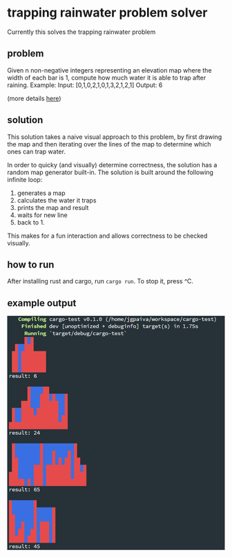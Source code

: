 # trapping rainwater problem solver

Currently this solves the trapping rainwater problem

## problem

Given n non-negative integers representing an elevation map where the width of
each bar is 1, compute how much water it is able to trap after raining.
Example:
Input: [0,1,0,2,1,0,1,3,2,1,2,1]
Output: 6

(more details [here](https://leetcode.com/problems/trapping-rain-water/))

## solution

This solution takes a naive visual approach to this problem, by first drawing
the map and then iterating over the lines of the map to determine which ones can
trap water.

In order to quicky (and visually) determine correctness, the solution has a
random map generator built-in. The solution is built around the following
infinite loop:

1. generates a map
2. calculates the water it traps
3. prints the map and result
4. waits for new line
5. back to 1.

This makes for a fun interaction and allows correctness to be checked visually.

## how to run

After installing rust and cargo, run `cargo run`. To stop it, press ^C.

## example output

![demo output](imgs/demo.png)

